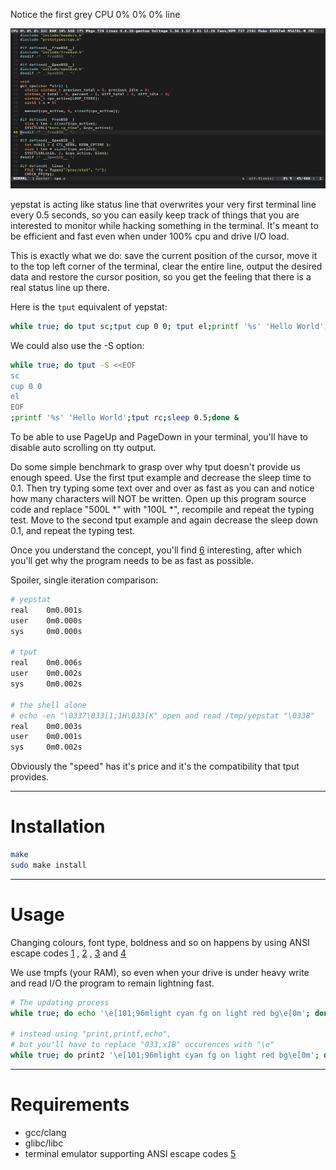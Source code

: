 Notice the first grey CPU 0% 0% 0% line

![](1.png)

yepstat is acting like status line that overwrites your very first terminal line every 0.5 seconds, so you can easily keep track of things that you are interested to monitor while hacking something in the terminal. It's meant to be efficient and fast even when under 100% cpu and drive I/O load.

This is exactly what we do: save the current position of the cursor, move it to the top left corner of the terminal, clear the entire line, output the desired data and restore the cursor position, so you get the feeling that there is a real status line up there.

Here is the `tput` equivalent of yepstat:

```bash
while true; do tput sc;tput cup 0 0; tput el;printf '%s' 'Hello World';tput rc;sleep 0.5;done &
```

We could also use the -S option:

```bash
while true; do tput -S <<EOF
sc
cup 0 0
el
EOF
;printf '%s' 'Hello World';tput rc;sleep 0.5;done &
```

To be able to use PageUp and PageDown in your terminal, you'll have to disable auto scrolling on tty output.

Do some simple benchmark to grasp over why tput doesn't provide us enough speed. Use the first tput example and decrease the sleep time to 0.1. Then try typing some text over and over as fast as you can and notice how many characters will NOT be written. Open up this program source code and replace "500L *" with "100L *", recompile and repeat the typing test. Move to the second tput example and again decrease the sleep down 0.1, and repeat the typing test.

Once you understand the concept, you'll find [6] interesting, after which you'll get why the program needs to be as fast as possible.

Spoiler, single iteration comparison:

```bash
# yepstat
real    0m0.001s
user    0m0.000s
sys     0m0.000s

# tput
real    0m0.006s
user    0m0.002s
sys     0m0.002s

# the shell alone
# echo -en "\0337\033[1;1H\033[K" open and read /tmp/yepstat "\0338"
real    0m0.003s
user    0m0.001s
sys     0m0.002s
```

Obviously the "speed" has it's price and it's the compatibility that tput provides.

---

# Installation

```bash
make
sudo make install
```

---

# Usage

Changing colours, font type, boldness and so on happens by using ANSI escape codes [1] , [2] , [3] and [4]

We use tmpfs (your RAM), so even when your drive is under heavy write and read I/O the program to remain lightning fast.

```bash
# The updating process
while true; do echo '\e[101;96mlight cyan fg on light red bg\e[0m'; done | ./yepstat &

# instead using "print,printf,echo",
# but you'll have to replace "033,x1B" occurences with "\e"
while true; do print2 '\e[101;96mlight cyan fg on light red bg\e[0m'; done | ./yepstat &
```

---

# Requirements

* gcc/clang
* glibc/libc
* terminal emulator supporting ANSI escape codes [5]

[1]: https://en.wikipedia.org/wiki/ANSI_escape_code
[2]: http://www.growingwiththeweb.com/2015/05/colours-in-gnome-terminal.html
[3]: http://www.tldp.org/HOWTO/Bash-Prompt-HOWTO/c327.html
[4]: https://stackoverflow.com/questions/5947742/how-to-change-the-output-color-of-echo-in-linux/23006365
[5]: https://en.wikipedia.org/wiki/List_of_terminal_emulators
[6]: https://unix.stackexchange.com/questions/116629/how-do-keyboard-input-and-text-output-work
